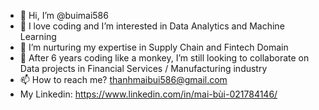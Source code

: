 - 👋 Hi, I’m @buimai586
- 👀 I love coding and I’m interested in Data Analytics and Machine Learning
- 🌱 I’m nurturing my expertise in Supply Chain and Fintech Domain
- 💞️ After 6 years coding like a monkey, I’m still looking to collaborate on Data projects in Financial Services / Manufacturing industry
- 📫 How to reach me? thanhmaibui586@gmail.com
- My Linkedin: https://www.linkedin.com/in/mai-bùi-021784146/

<!---
buimai586/buimai586 is a ✨ special ✨ repository because its `README.md` (this file) appears on your GitHub profile.
--->
